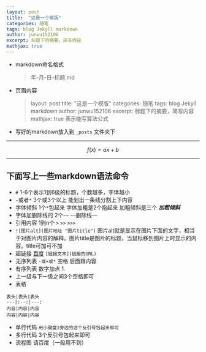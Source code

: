 ```yaml
---
layout: post
title:  "这是一个模版"
categories: 随笔
tags: blog Jekyll markdown
author: junwu152106
excerpt: 标题下的摘要，简写内容
mathjax: true
---
```


* markdown命名格式
    > 年-月-日-标题.md

* 页眉内容
    > layout: post
    >title:  "这是一个模版"
    >categories: 随笔
    >tags: blog Jekyll markdown
    >author: junwu152106
    >excerpt: 标题下的摘要，简写内容
    >mathjax: true  表示能写算法公式

* 写好的markdown放入到 `_posts` 文件夹下
----
$$
f(x) = ax + b
$$


***

## 下面写上一些markdown语法命令

   * `#` 1-6个表示1到6级的标题，个数越多，字体越小
   * `-`或者`*`  3个或3个以上  能划出一条线分割上下内容
   * 字体倾斜 1个`*`包起来 字体加粗是2个抱起来 加粗倾斜是三个 ***加粗倾斜***
   * 字体加删除线的 2个`~~` `~~`删除线`~~`
   * 引用内容 1到n个 `>` `>>` `>>>`
   * `![图片alt](图片地址 "图片title")`
       图片alt就是显示在图片下面的文字，相当于对图片内容的解释。图片title是图片的标题，当鼠标移到图片上时显示的内容。title可加可不加
   * 超链接 [百度](http://baidu.com)  `[链接文本](链接的URL)`
   * 无序列表 `-或+或*` 空格 后面跟内容
   * 有序列表 数字加点 1. 
   * 上一级与下一级之间3个空格即可
   * 表格
   ```
表头|表头|表头
---|:--:|---:
内容|内容|内容
内容|内容|内容
```
   * 单行代码 `用小键盘1旁边的这个反引号包起来即可 `
   * 多行代码 3个反引号包起来即可
   * 流程图 请百度（一般用不到）
   
   
   
   
   